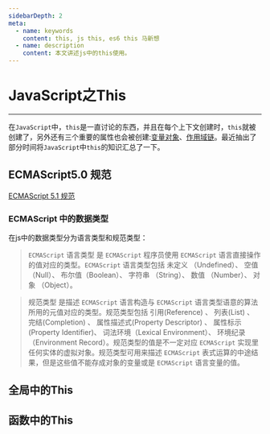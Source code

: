 ```yaml
---
sidebarDepth: 2
meta:
  - name: keywords
    content: this, js this, es6 this 马新想
  - name: description
    content: 本文讲述js中的this使用。
---
```


# JavaScript之This

---

在`JavaScript`中，`this`是一直讨论的东西，并且在每个上下文创建时，`this`就被创建了，另外还有三个重要的属性也会被创建:[变量对象](/javascript/variable-object.html)、[作用域链](/javascript/scope-chain.html)。最近抽出了部分时间将`JavaScript`中`this`的知识汇总了一下。


## ECMAScript5.0 规范

[ECMAScript 5.1 规范](http://yanhaijing.com/es5/#about)



### ECMAScript 中的数据类型

在js中的数据类型分为语言类型和规范类型：

> `ECMAScript` 语言类型 是 `ECMAScript` 程序员使用 `ECMAScript` 语言直接操作的值对应的类型。`ECMAScript` 语言类型包括 未定义 （Undefined）、 空值 （Null）、 布尔值（Boolean）、 字符串 （String）、 数值 （Number）、 对象 （Object）。

> 规范类型 是描述 `ECMAScript` 语言构造与 `ECMAScript` 语言类型语意的算法所用的元值对应的类型。规范类型包括 引用(Reference) 、 列表(List) 、 完结(Completion) 、 属性描述式(Property Descriptor) 、 属性标示(Property Identifier)、 词法环境（Lexical Environment）、 环境纪录（Environment Record）。规范类型的值是不一定对应 `ECMAScript` 实现里任何实体的虚拟对象。规范类型可用来描述 `ECMAScript` 表式运算的中途结果，但是这些值不能存成对象的变量或是 `ECMAScript` 语言变量的值。


## 全局中的This




## 函数中的This